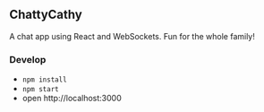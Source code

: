 ## ChattyCathy

A chat app using React and WebSockets. Fun for the whole family!

### Develop

- `npm install`
- `npm start`
- open http://localhost:3000

